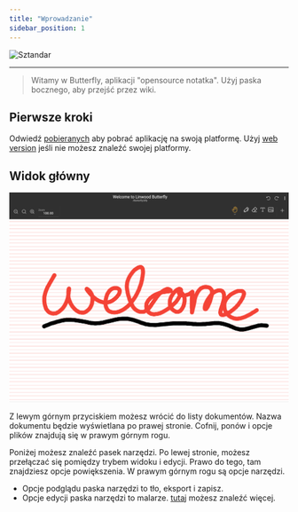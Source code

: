```yaml
---
title: "Wprowadzanie"
sidebar_position: 1
---
```


![Sztandar](/img/banner.png)

---

> Witamy w Butterfly, aplikacji "opensource notatka". Użyj paska bocznego, aby przejść przez wiki.

## Pierwsze kroki

Odwiedź [pobieranych](/downloads) aby pobrać aplikację na swoją platformę. Użyj [web version](https://v1.web.butterfly.linwood.dev) jeśli nie możesz znaleźć swojej platformy.

## Widok główny

![Widok główny](main.png)

Z lewym górnym przyciskiem możesz wrócić do listy dokumentów. Nazwa dokumentu będzie wyświetlana po prawej stronie. Cofnij, ponów i opcje plików znajdują się w prawym górnym rogu.

Poniżej możesz znaleźć pasek narzędzi. Po lewej stronie, możesz przełączać się pomiędzy trybem widoku i edycji. Prawo do tego, tam znajdziesz opcje powiększenia. W prawym górnym rogu są opcje narzędzi.

- Opcje podglądu paska narzędzi to tło, eksport i zapisz.
- Opcje edycji paska narzędzi to malarze. [tutaj](background/intro) możesz znaleźć więcej.

